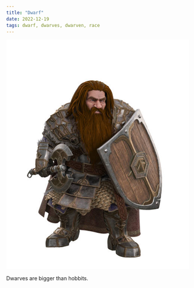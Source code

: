 ```yaml
---
title: "Dwarf"
date: 2022-12-19
tags: dwarf, dwarves, dwarven, race
---
```


![dwarf](dwarf.jpeg)

Dwarves are bigger than hobbits.
